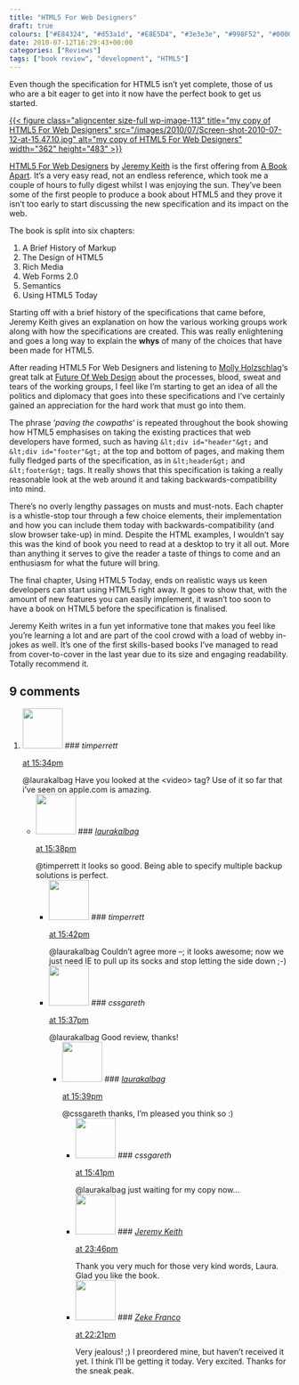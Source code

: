 ```yaml
---
title: "HTML5 For Web Designers"
draft: true
colours: ["#E84324", "#d53a1d", "#E8E5D4", "#3e3e3e", "#998F52", "#000000", "#d8d1ac"]
date: 2010-07-12T16:29:43+00:00
categories: ["Reviews"]
tags: ["book review", "development", "HTML5"]
---
```


Even though the specification for HTML5 isn’t yet complete, those of us who are a bit eager to get into it now have the perfect book to get us started.

[{{< figure class="aligncenter size-full wp-image-113" title="my copy of HTML5 For Web Designers" src="/images/2010/07/Screen-shot-2010-07-12-at-15.47.10.jpg" alt="my copy of HTML5 For Web Designers" width="362" height="483" >}}](/images/2010/07/Screen-shot-2010-07-12-at-15.47.10.jpg)

[HTML5 For Web Designers](http://books.alistapart.com/product/html5-for-web-designers) by [Jeremy Keith](http://adactio.com/) is the first offering from [A Book Apart](http://books.alistapart.com/). It’s a very easy read, not an endless reference, which took me a couple of hours to fully digest whilst I was enjoying the sun. They’ve been some of the first people to produce a book about HTML5 and they prove it isn’t too early to start discussing the new specification and its impact on the web.

The book is split into six chapters:

1. A Brief History of Markup
2. The Design of HTML5
3. Rich Media
4. Web Forms 2.0
5. Semantics
6. Using HTML5 Today

Starting off with a brief history of the specifications that came before, Jeremy Keith gives an explanation on how the various working groups work along with how the specifications are created. This was really enlightening and goes a long way to explain the **whys** of many of the choices that have been made for HTML5.

After reading HTML5 For Web Designers and listening to [Molly Holzschlag](http://mollydotcom.tumblr.com/)‘s great talk at [Future Of Web Design](http://futureofwebdesign.com/london-2010/) about the processes, blood, sweat and tears of the working groups, I feel like I’m starting to get an idea of all the politics and diplomacy that goes into these specifications and I’ve certainly gained an appreciation for the hard work that must go into them.

The phrase ‘*paving the cowpaths*‘ is repeated throughout the book showing how HTML5 emphasises on taking the existing practices that web developers have formed, such as having `&lt;div id="header"&gt;` and `&lt;div id="footer"&gt;` at the top and bottom of pages, and making them fully fledged parts of the specification, as in `&lt;header&gt;` and `&lt;footer&gt;` tags. It really shows that this specification is taking a really reasonable look at the web around it and taking backwards-compatibility into mind.

There’s no overly lengthy passages on musts and must-nots. Each chapter is a whistle-stop tour through a few choice elements, their implementation and how you can include them today with backwards-compatibility (and slow browser take-up) in mind. Despite the HTML examples, I wouldn’t say this was the kind of book you need to read at a desktop to try it all out. More than anything it serves to give the reader a taste of things to come and an enthusiasm for what the future will bring.

The final chapter, Using HTML5 Today, ends on realistic ways us keen developers can start using HTML5 right away. It goes to show that, with the amount of new features you can easily implement, it wasn’t too soon to have a book on HTML5 before the specification is finalised.

Jeremy Keith writes in a fun yet informative tone that makes you feel like you’re learning a lot and are part of the cool crowd with a load of webby in-jokes as well. It’s one of the first skills-based books I’ve managed to read from cover-to-cover in the last year due to its size and engaging readability. Totally recommend it.

## 9 comments

<ol class="commentlist">
	<li class="comment even thread-even depth-1" id="li-comment-13">
			<div class="comment-author vcard">
			<img alt='' src='https://secure.gravatar.com/avatar/d281a23b55db2b3d1d6b0be43791bf6b?s=72&amp;d=mm&amp;r=g' srcset='https://secure.gravatar.com/avatar/d281a23b55db2b3d1d6b0be43791bf6b?s=144&amp;d=mm&amp;r=g 2x' class='avatar avatar-72 photo' height='72' width='72' />
### <cite class="fn">timperrett</cite>
		</div>
		<aside class="comment-meta commentmetadata"><p><a href="#comment-13"><time datetime="2010-07-12T15:34:14+00:00" pubdate class="published">
		 at <span class="hours">15:34pm</span></time></a></p>
	</aside>
	<div class="comment-entry">
		@laurakalbag Have you looked at the &lt;video&gt; tag? Use of it so far that i’ve seen on apple.com is amazing.
	</div>
	<ul class="children">
		<li class="comment odd alt depth-2" id="li-comment-14">
			<div class="comment-author vcard">
			<img alt='' src='https://secure.gravatar.com/avatar/d281a23b55db2b3d1d6b0be43791bf6b?s=72&amp;d=mm&amp;r=g' srcset='https://secure.gravatar.com/avatar/d281a23b55db2b3d1d6b0be43791bf6b?s=144&amp;d=mm&amp;r=g 2x' class='avatar avatar-72 photo' height='72' width='72' />
### <cite class="fn"><a href='http://twitoaster.com/laurakalbag/' rel='external nofollow' class='url'>laurakalbag</a></cite>
		</div>
		<aside class="comment-meta commentmetadata"><p><a href="#comment-14"><time datetime="2010-07-12T15:38:57+00:00" pubdate class="published">
		 at <span class="hours">15:38pm</span></time></a></p>
	</aside>
	<div class="comment-entry">
		@timperrett it looks so good. Being able to specify multiple backup solutions is perfect.
	</div>
	<ul class="children">
		<li class="comment even depth-3" id="li-comment-15">
			<div class="comment-author vcard">
			<img alt='' src='https://secure.gravatar.com/avatar/d281a23b55db2b3d1d6b0be43791bf6b?s=72&amp;d=mm&amp;r=g' srcset='https://secure.gravatar.com/avatar/d281a23b55db2b3d1d6b0be43791bf6b?s=144&amp;d=mm&amp;r=g 2x' class='avatar avatar-72 photo' height='72' width='72' />
### <cite class="fn">timperrett</cite>
		</div>
		<aside class="comment-meta commentmetadata"><p><a href="#comment-15"><time datetime="2010-07-12T15:42:17+00:00" pubdate class="published">
		 at <span class="hours">15:42pm</span></time></a></p>
	</aside>
	<div class="comment-entry">
		@laurakalbag Couldn’t agree more –; it looks awesome; now we just need IE to pull up its socks and stop letting the side down ;-)
		</div>

		



</li>
	<li class="comment odd alt thread-odd thread-alt depth-1" id="li-comment-16">
			<div class="comment-author vcard">
			<img alt='' src='https://secure.gravatar.com/avatar/d281a23b55db2b3d1d6b0be43791bf6b?s=72&amp;d=mm&amp;r=g' srcset='https://secure.gravatar.com/avatar/d281a23b55db2b3d1d6b0be43791bf6b?s=144&amp;d=mm&amp;r=g 2x' class='avatar avatar-72 photo' height='72' width='72' />
### <cite class="fn">cssgareth</cite>
		</div>
		<aside class="comment-meta commentmetadata"><p><a href="#comment-16"><time datetime="2010-07-12T15:37:01+00:00" pubdate class="published">
		 at <span class="hours">15:37pm</span></time></a></p>
	</aside>
	<div class="comment-entry">
		@laurakalbag Good review, thanks!
	</div>
	<ul class="children">
		<li class="comment even depth-2" id="li-comment-17">
			<div class="comment-author vcard">
			<img alt='' src='https://secure.gravatar.com/avatar/d281a23b55db2b3d1d6b0be43791bf6b?s=72&amp;d=mm&amp;r=g' srcset='https://secure.gravatar.com/avatar/d281a23b55db2b3d1d6b0be43791bf6b?s=144&amp;d=mm&amp;r=g 2x' class='avatar avatar-72 photo' height='72' width='72' />
### <cite class="fn"><a href='http://twitoaster.com/laurakalbag/' rel='external nofollow' class='url'>laurakalbag</a></cite>
		</div>
		<aside class="comment-meta commentmetadata"><p><a href="#comment-17"><time datetime="2010-07-12T15:39:28+00:00" pubdate class="published">
		 at <span class="hours">15:39pm</span></time></a></p>
	</aside>
	<div class="comment-entry">
		@cssgareth thanks, I’m pleased you think so :)
	</div>
	<ul class="children">
		<li class="comment odd alt depth-3" id="li-comment-18">
			<div class="comment-author vcard">
			<img alt='' src='https://secure.gravatar.com/avatar/d281a23b55db2b3d1d6b0be43791bf6b?s=72&amp;d=mm&amp;r=g' srcset='https://secure.gravatar.com/avatar/d281a23b55db2b3d1d6b0be43791bf6b?s=144&amp;d=mm&amp;r=g 2x' class='avatar avatar-72 photo' height='72' width='72' />
### <cite class="fn">cssgareth</cite>
		</div>
		<aside class="comment-meta commentmetadata"><p><a href="#comment-18"><time datetime="2010-07-12T15:41:01+00:00" pubdate class="published">
		 at <span class="hours">15:41pm</span></time></a></p>
	</aside>
	<div class="comment-entry">
		@laurakalbag just waiting for my copy now&#8230;
		</div>

		



</li>
	<li class="comment even thread-even depth-1" id="li-comment-10">
			<div class="comment-author vcard">
			<img alt='' src='https://secure.gravatar.com/avatar/5ad82c5ba0264363974af89deb743c20?s=72&amp;d=mm&amp;r=g' srcset='https://secure.gravatar.com/avatar/5ad82c5ba0264363974af89deb743c20?s=144&amp;d=mm&amp;r=g 2x' class='avatar avatar-72 photo' height='72' width='72' />
### <cite class="fn"><a href='http://adactio.com/' rel='external nofollow' class='url'>Jeremy Keith</a></cite>
		</div>
		<aside class="comment-meta commentmetadata"><p><a href="#comment-10"><time datetime="2010-07-12T23:46:22+00:00" pubdate class="published">
		 at <span class="hours">23:46pm</span></time></a></p>
	</aside>
	<div class="comment-entry">
		Thank you very much for those very kind words, Laura. Glad you like the book.
	</div>
</li>
	<li class="comment odd alt thread-odd thread-alt depth-1" id="li-comment-12">
			<div class="comment-author vcard">
			<img alt='' src='https://secure.gravatar.com/avatar/ea2a6b21e565032912a90ad1057680bd?s=72&amp;d=mm&amp;r=g' srcset='https://secure.gravatar.com/avatar/ea2a6b21e565032912a90ad1057680bd?s=144&amp;d=mm&amp;r=g 2x' class='avatar avatar-72 photo' height='72' width='72' />
### <cite class="fn"><a href='http://zekefranco.com' rel='external nofollow' class='url'>Zeke Franco</a></cite>
		</div>
		<aside class="comment-meta commentmetadata"><p><a href="#comment-12"><time datetime="2010-07-14T22:21:10+00:00" pubdate class="published">
		 at <span class="hours">22:21pm</span></time></a></p>
	</aside>
	<div class="comment-entry">
		Very jealous! ;) I preordered mine, but haven’t received it yet. I think I’ll be getting it today. Very excited. Thanks for the sneak peak.
	</div>
</li>
</ol>
